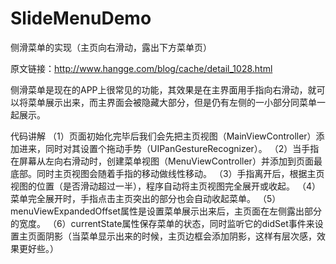 # SlideMenuDemo
侧滑菜单的实现（主页向右滑动，露出下方菜单页）

原文链接：http://www.hangge.com/blog/cache/detail_1028.html

侧滑菜单是现在的APP上很常见的功能，其效果是在主界面用手指向右滑动，就可以将菜单展示出来，而主界面会被隐藏大部分，但是仍有左侧的一小部分同菜单一起展示。


代码讲解
（1）页面初始化完毕后我们会先把主页视图（MainViewController）添加进来，同时对其设置个拖动手势（UIPanGestureRecognizer）。
（2）当手指在屏幕从左向右滑动时，创建菜单视图（MenuViewController）并添加到页面最底部。同时主页视图会随着手指的移动做线性移动。
（3）手指离开后，根据主页视图的位置（是否滑动超过一半），程序自动将主页视图完全展开或收起。
（4）菜单完全展开时，手指点击主页突出的部分也会自动收起菜单。
（5）menuViewExpandedOffset属性是设置菜单展示出来后，主页面在左侧露出部分的宽度。
（6）currentState属性保存菜单的状态，同时监听它的didSet事件来设置主页面阴影（当菜单显示出来的时候，主页边框会添加阴影，这样有层次感，效果更好些。）



